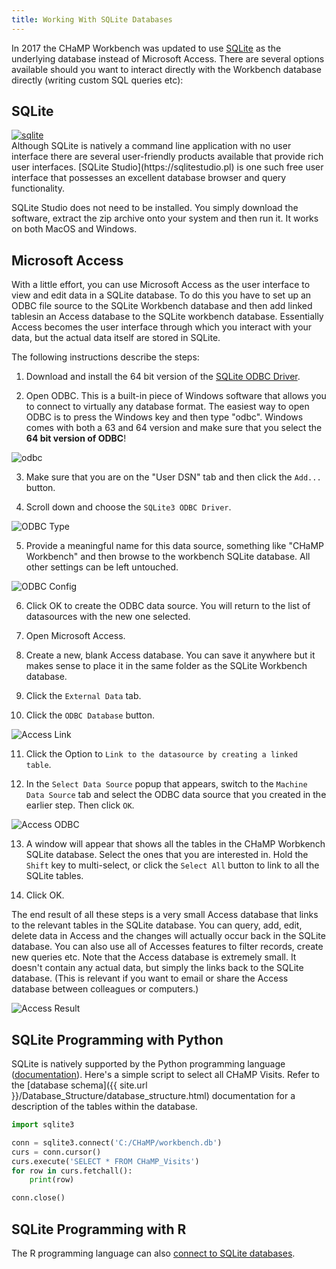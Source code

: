 ```yaml
---
title: Working With SQLite Databases
---
```


In 2017 the CHaMP Workbench was updated to use [SQLite](https://www.sqlite.org/) as the underlying database instead of Microsoft Access. There are several options available should you want to interact directly with the Workbench database directly (writing custom SQL queries etc):

## SQLite

<div class="float-right">
<a href="https://sqlitestudio.pl/ss/full_49.png"><img src="https://sqlitestudio.pl/ss/mini_49.png" alt="sqlite"></a>
</div>
Although SQLite is natively a command line application with no user interface there are several user-friendly products available that provide rich user interfaces. [SQLite Studio](https://sqlitestudio.pl) is one such free user interface that possesses an excellent database browser and query functionality.

SQLite Studio does not need to be installed. You simply download the software, extract the zip archive onto your system and then run it. It works on both MacOS and Windows.

## Microsoft Access

With a little effort, you can use Microsoft Access as the user interface to view and edit data in a SQLite database. To do this you have to set up an ODBC file source to the SQLite Workbench database and then add linked tablesin an Access database  to the SQLite  workbench database. Essentially Access becomes the user interface through which you interact with your data, but the actual data itself are stored in SQLite.

The following instructions describe the steps:

1) Download and install the 64 bit version of the [SQLite ODBC Driver](http://www.ch-werner.de/sqliteodbc/sqliteodbc_w64.exe).

2) Open ODBC. This is a built-in piece of Windows software that allows you to connect to virtually any database format. The easiest way to open ODBC is to press the Windows key and then type "odbc". Windows comes with both a 63 and 64 version and make sure that you select the **64 bit version of ODBC**! 

![odbc](/assets/images/sqlite/odbc.png)

3) Make sure that you are on the "User DSN" tab and then click the `Add...` button.

4) Scroll down and choose the `SQLite3 ODBC Driver`.

![ODBC Type](/assets/images/sqlite/odbc_type.png)

5) Provide a meaningful name for this data source, something like "CHaMP Workbench" and then browse to the workbench SQLite database. All other settings can be left untouched.

![ODBC Config](/assets/images/sqlite/odbc_config.png)

6) Click OK to create the ODBC data source. You will return to the list of datasources with the new one selected.

7) Open Microsoft Access.

8) Create a new, blank Access database. You can save it anywhere but it makes sense to place it in the same folder as the SQLite Workbench database.

9) Click the `External Data` tab.

10) Click the `ODBC Database` button.

![Access Link](/assets/images/sqlite/access_link.png)

11) Click the Option to `Link to the datasource by creating a linked table`.

12) In the `Select Data Source` popup that appears, switch to the `Machine Data Source` tab and select the ODBC data source that you created in the earlier step. Then click `OK`.

![Access ODBC](/assets/images/sqlite/access_odbc.png)

13) A window will appear that shows all the tables in the CHaMP Worbkench SQLite database. Select the ones that you are interested in. Hold the `Shift` key to multi-select, or click the `Select All` button to link to all the SQLite tables. 

14) Click OK.

The end result of all these steps is a very small Access database that links to the relevant tables in the SQLite database. You can query, add, edit, delete data in Access and the changes will actually occur back in the SQLite database. You can also use all of Accesses features to filter records, create new queries etc. Note that the Access database is extremely small. It doesn't contain any actual data, but simply the links back to the SQLite database. (This is relevant if you want to email or share the Access database between colleagues or computers.)

![Access Result](/assets/images/sqlite/access_result.png)

## SQLite Programming with Python

SQLite is natively supported by the Python programming language ([documentation](https://docs.python.org/2/library/sqlite3.html)). Here's a simple script to select all CHaMP Visits. Refer to the [database schema]({{ site.url }}/Database_Structure/database_structure.html) documentation for a description of the tables within the database.

```python
import sqlite3

conn = sqlite3.connect('C:/CHaMP/workbench.db')
curs = conn.cursor()
curs.execute('SELECT * FROM CHaMP_Visits')
for row in curs.fetchall():
    print(row)

conn.close()
```

## SQLite Programming with R

The R programming language can also [connect to SQLite databases](https://db.rstudio.com/databases/sqlite/).